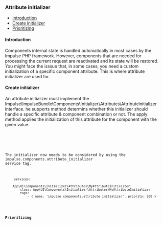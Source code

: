 <h3 class="doc-title">Attribute initializer</h3>

- [Introduction](#introduction)
- [Create initializer](#create-initializer)
- [Prioritizing](#prioritizing)

<h4><a id="introduction">Introduction</a></h4>
Components internal state is handled automatically in most cases by the Impulse PHP framework. However, components that are needed for processing the current request are reactivated and its state will be restored. You might face the isssue that, in some cases, you need a custom initialization of a specific component attribute. This is where attribute initializer are used for.

<h4><a id="create-listener">Create initializer</a></h4>
An attribute initializer must implement the <span class="code-hint">Impulse\ImpulseBundle\Components\Initializer\Attributes\AttributeInitializer</span> interface. he <span class="code-hint">supports</span> method determins whether this initializer should handle a specific attribute & component combination or not. The <span class="code-hint">apply</span> method applies the initialization of this attribute for the component with the given value.

<pre class="code-white language-php">
	<code class="imp-code language-php"><?php

	use Impulse\ImpulseBundle\Components\Initializer\Attributes\AttributeInitializer;
    use Impulse\ImpulseBundle\UI\Components\ComponentInterface;

	class MyAttributeInitializer implements AttributeInitializer
	{
      public function supports(ComponentInterface $component, string $attribute, mixed $value): bool
      {
          // check if component and attribute are supported
      }

      public function apply(ComponentInterface $component, string $attribute, mixed $value): void
      {
          // apply the initialization to the component
      }
	}</code>
</pre>

The initializer now needs to be considered by using the <span class="code-hint">impulse.components.attribute_initializer</span> service tag.

<pre class="code-white language-yaml">
	<code class="imp-code language-yaml">services:
    
    App\UI\Components\Initializer\Attributes\MyAttributeInitializer:
        class: App\UI\Components\Initializer\Attributes\MyAttributeInitializer
        tags:
            - { name: 'impulse.components.attribute_initializer', priority: 200 }</code>
</pre>

<h4><a id="prioritizing">Prioritizing</a></h4>
